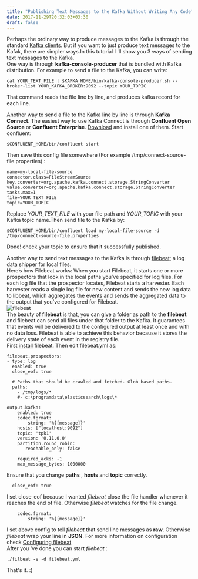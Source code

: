 ```yaml
---
title: "Publishing Text Messages to the Kafka Without Writing Any Code"
date: 2017-11-29T20:32:03+03:30
draft: false
---
```

Perhaps the ordinary way to produce messages to the Kafka is through the standard [Kafka clients](https://cwiki.apache.org/confluence/display/KAFKA/Clients).
But if you want to just produce text messages to the Kafak, there are simpler ways.In this tutorial I 'll show you 3 ways of
sending text messages to the Kafka.  
One way is through **kafka-console-producer** that is bundled with Kafka distribution.
For example to send a file to the Kafka, you can write:
```
cat YOUR_TEXT_FILE | $KAFKA_HOME/bin/kafka-console-producer.sh --broker-list YOUR_KAFKA_BROKER:9092 --topic YOUR_TOPIC
```
That command reads the file line by line, and produces kafka record for each line.  
  
Another way to send a file to the Kafka line by line is through **Kafka Connect**. The easiest way to use Kafka Connect is through
**Confluent Open Source** or **Confluent Enterprise**. [Download](https://www.confluent.io/download/) and install one of them. 
Start confluent:
```
$CONFLUENT_HOME/bin/confluent start
```
Then save this config file somewhere (For example /tmp/connect-source-file.properties) :
```
name=my-local-file-source
connector.class=FileStreamSource
key.converter=org.apache.kafka.connect.storage.StringConverter
value.converter=org.apache.kafka.connect.storage.StringConverter
tasks.max=1
file=YOUR_TEXT_FILE
topic=YOUR_TOPIC
```
Replace *YOUR_TEXT_FILE* with your file path and *YOUR_TOPIC* with your Kafka topic name.Then send file to the Kafka by:
```
$CONFLUENT_HOME/bin/confluent load my-local-file-source -d /tmp/connect-source-file.properties
```
Done! check your topic to ensure that it successfully published.  
  
Another way to send text messages to the Kafka is through [filebeat](https://www.elastic.co/products/beats/filebeat); a log data shipper for local files.  
Here’s how Filebeat works: When you start Filebeat, it starts one or more prospectors that look in the local paths you’ve specified for log files. For each log file that the prospector locates, Filebeat starts a harvester. Each harvester reads a single log file for new content and sends the new log data to libbeat, which aggregates the events and sends the aggregated data to the output that you’ve configured for Filebeat.  
![filebeat](/static/publishing-text-messages-to-the-Kafka/filebeat.png)  
The beauty of **filebeat** is that, you can give a folder as path to the **filebeat** and filebeat can send all files under that folder 
to the Kafka. It guarantees that events will be delivered to the configured output at least once and with no data loss. 
Filebeat is able to achieve this behavior because it stores the delivery state of each event in the registry file.  
First [install](https://www.elastic.co/guide/en/beats/filebeat/current/filebeat-installation.html) filebeat. Then edit filebeat.yml as:
```
filebeat.prospectors:
- type: log
  enabled: true
  close_eof: true        

  # Paths that should be crawled and fetched. Glob based paths.
  paths:
    - /tmp/logs/*
    #- c:\programdata\elasticsearch\logs\*

output.kafka:
    enabled: true    
    codec.format:
        string: '%{[message]}'
    hosts: ["localhost:9092"]
    topic: 'tpk1'
    version: '0.11.0.0'        
    partition.round_robin:
       reachable_only: false
    
    required_acks: -1
    max_message_bytes: 1000000
```
Ensure that you change **paths** , **hosts** and **topic** correctly.  
```
  close_eof: true        
```
I set close_eof because I wanted *filebeat* close the file handler whenever it reaches the end of file. Otherwise *filebeat* watches
for the file change.
```
    codec.format:
        string: '%{[message]}'
```
I set above config to tell *filebeat* that send line messages as **raw**. Otherwise *filebeat* wrap your line in **JSON**. For 
more information on configuration check [Configuring filebeat](https://www.elastic.co/guide/en/beats/filebeat/current/configuring-howto-filebeat.html)  
After you 've done you can start *filebeat* :
```
./filbeat -e -d filebeat.yml
```
That's it. :)


